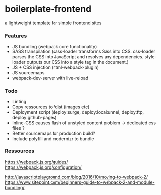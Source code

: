 # boilerplate-frontend

a lightweight template for simple frontend sites


### Features

- JS bundling (webpack core functionality)
- SASS transpilation (sass-loader transforms Sass into CSS. css-loader parses the CSS into JavaScript and resolves any dependencies. style-loader outputs our CSS into a style tag in the document.)
- JS + CSS injection (html-webpack-plugin)
- JS sourcemaps
- webpack-dev-server with live-reload

### Todo

- Linting
- Copy ressources to /dist (images etc)
- Deployment script (deploy:surge, deploy:localtunnel, deploy:ftp, deploy:github-pages)
- Inline-CSS causes flash of unstyled content problem -> dedicated css files ?
- Better sourcemaps for production build?
- Include polyfill and modernizr to bundle


### Ressources

https://webpack.js.org/guides/  
https://webpack.js.org/configuration/  

http://javascriptplayground.com/blog/2016/10/moving-to-webpack-2/  
https://www.sitepoint.com/beginners-guide-to-webpack-2-and-module-bundling/  